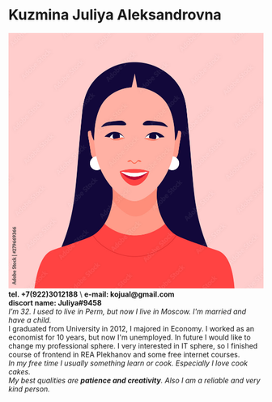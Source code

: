 # **Kuzmina Juliya Aleksandrovna** #
![Photo](IMG_5427.jpg) \
__tel. +7(922)3012188__ \ 
__e-mail: kojual@gmail.com__ \
__discort name: Juliya#9458__ \
*I’m 32. I used to live in Perm, but now I live in Moscow. I'm married and have a child.*\
I graduated from University in 2012, I majored in Economy.
I worked as an economist for 10 years, but now I'm unemployed. In future I would like to change my professional sphere.
I very interested in IT sphere, so I finished course of frontend in REA Plekhanov and some free internet courses.\
*In my free time I usually something learn or cook. Especially I love cook cakes.*\
*My best qualities are **patience and creativity**. Also I am a reliable and very kind person.*